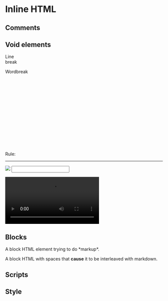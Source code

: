 # Inline HTML

## Comments

<!--comment-->

<!--

**bigger**

comment

-->

## Void elements

<map name="my-map">
  <area shape="rect" coords="0,0,10,20" href="https://example.com/" alt="alt text">
</map>

Line<br>break

Word<wbr>break

<table>
  <colgroup>
    <col>
    <col span="2" class="a">
  </colgroup>
</table>

<embed
  type="image/jpeg"
  src="/image.jpg"
  width="100"
  height="200">

Rule:
<hr>

<img src="example.jpg">

<input type="text">

<link href="example.css" rel="stylesheet">

<meta name="example"
  content="Example content">

<video>
  <source src="video.webm" type="video/webm">
  <track kind="captions" src="captions.vtt" srclang="en">
</video>

## Blocks

<div>
A block HTML element trying to do *markup*.
</div>

<div>

A block HTML with spaces that **cause** it to be interleaved with markdown.

</div>

## Scripts

<script></script>

<script async src="foo.js"></script>

<script>
const x = 'some *text* inside';

*don't* < try to "parse me
</script>

## Style

<style>

.foo {
    background-color: red;
}

/* **don't** < try to "parse me
*/

</style>

<style media="(width < 500px)">
.bar { background-color: green }
</style>
